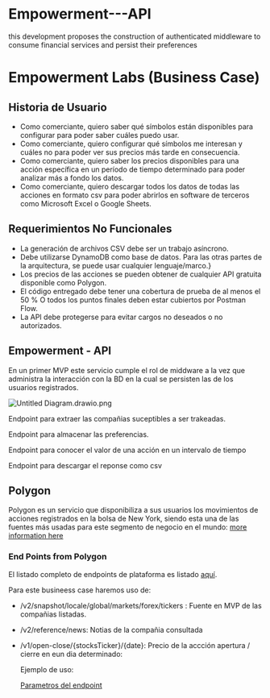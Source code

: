 # Empowerment---API
this development proposes the construction of authenticated middleware to consume financial services and persist their preferences


# Empowerment Labs (Business Case)

## Historia de Usuario

- Como comerciante, quiero saber qué símbolos están disponibles para configurar para poder saber cuáles puedo usar.
- Como comerciante, quiero configurar qué símbolos me interesan y cuáles no para poder ver sus precios más tarde en consecuencia.
- Como comerciante, quiero saber los precios disponibles para una acción específica en un período de tiempo determinado para poder analizar más a fondo los datos.
- Como comerciante, quiero descargar todos los datos de todas las acciones en formato csv para poder abrirlos en software de terceros como Microsoft Excel o Google Sheets.

## Requerimientos No Funcionales

- La generación de archivos CSV debe ser un trabajo asíncrono.
- Debe utilizarse DynamoDB como base de datos. Para las otras partes de la arquitectura, se puede usar cualquier lenguaje/marco.}
- Los precios de las acciones se pueden obtener de cualquier API gratuita disponible como Polygon.
- El código entregado debe tener una cobertura de prueba de al menos el 50 % O todos los puntos finales deben estar cubiertos por Postman Flow.
- La API debe protegerse para evitar cargos no deseados o no autorizados.

## Empowerment - API

En un primer MVP este servicio cumple el rol de middware a la vez que administra la interacción con la BD en la cual se persisten las de los usuarios registrados. 

![Untitled Diagram.drawio.png](https://s3-us-west-2.amazonaws.com/secure.notion-static.com/d9aec9a9-d8b2-4cd9-8023-f8392f488036/Untitled_Diagram.drawio.png)

Endpoint para extraer las compañias suceptibles a ser trakeadas.

Endpoint para almacenar las preferencias. 

Endpoint para conocer el valor de una acción en un intervalo de tiempo

Endpoint para descargar el reponse como csv

## Polygon

Polygon es un servicio que disponibiliza a sus usuarios los movimientos de acciones registrados en la bolsa de  New York, siendo esta una de las fuentes más usadas para este segmento de negocio en el mundo:  [more information here](https://polygon.io/)

### End Points from Polygon

El listado completo de endpoints de plataforma es listado [aquí](https://polygon.io/system).

Para este busineess case haremos uso de:

- /v2/snapshot/locale/global/markets/forex/tickers : Fuente en MVP de las compañias listadas.
- /v2/reference/news: Notias de la compañia consultada
- /v1/open-close/{stocksTicker}/{date}: Precio de la accción apertura / cierre en eun dia determinado:
    
    Ejemplo de uso:
    
    [Parametros del endpoint](https://www.notion.so/f8ccd35aeeca4f54b3e02499ded4d795)
